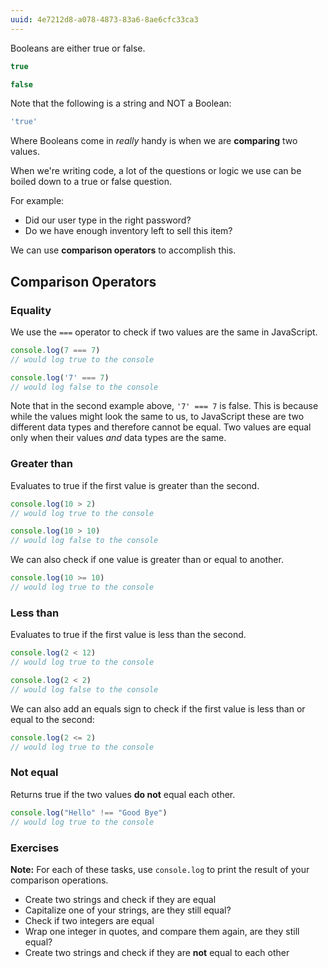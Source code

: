 ```yaml
---
uuid: 4e7212d8-a078-4873-83a6-8ae6cfc33ca3
---
```


Booleans are either true or false.

```javascript
true

false
```

Note that the following is a string and NOT a Boolean:

```javascript
'true'
```

Where Booleans come in _really_ handy is when we are **comparing** two values.

When we're writing code, a lot of the questions or logic we use can be boiled down to a true or false question.

For example:

- Did our user type in the right password?
- Do we have enough inventory left to sell this item?

We can use **comparison operators** to accomplish this.

## Comparison Operators

### Equality

We use the `===` operator to check if two values are the same in JavaScript.

```javascript
console.log(7 === 7)
// would log true to the console

console.log('7' === 7)
// would log false to the console
```

Note that in the second example above, `'7' === 7` is false. This is because while the values might look the same to us, to JavaScript these are two different data types and therefore cannot be equal. Two values are equal only when their values *and* data types are the same.

### Greater than

Evaluates to true if the first value is greater than the second.

```javascript
console.log(10 > 2)
// would log true to the console

console.log(10 > 10)
// would log false to the console
```

We can also check if one value is greater than or equal to another.

```javascript
console.log(10 >= 10)
// would log true to the console
```

### Less than

Evaluates to true if the first value is less than the second.

```javascript
console.log(2 < 12)
// would log true to the console

console.log(2 < 2)
// would log false to the console
```

We can also add an equals sign to check if the first value is less than or equal to the second:

```javascript
console.log(2 <= 2)
// would log true to the console
```

### Not equal

Returns true if the two values **do not** equal each other.

```javascript
console.log("Hello" !== "Good Bye")
// would log true to the console
```


### Exercises

**Note:** For each of these tasks, use `console.log` to print the result of your comparison operations.

- Create two strings and check if they are equal
- Capitalize one of your strings, are they still equal?
- Check if two integers are equal
- Wrap one integer in quotes, and compare them again, are they still equal?
- Create two strings and check if they are **not** equal to each other
